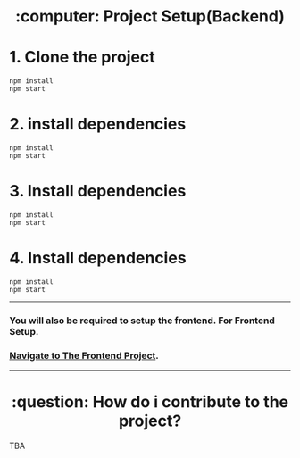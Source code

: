  <h1 align="center"> :computer: Project Setup(Backend) </h1>

# 1. Clone the project
```
npm install
npm start
```
# 2. install dependencies
```
npm install
npm start
```
# 3. Install dependencies
```
npm install
npm start
```

# 4. Install dependencies
```
npm install
npm start
```

<hr>

### You will also be required to setup the frontend. For Frontend Setup. 
### [Navigate to The Frontend Project](https://github.com/ArastoSahbaei/MondialChef).

<hr>

 <h1 align="center"> :question: How do i contribute to the project? </h1>
 TBA

